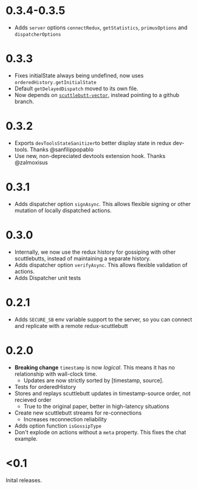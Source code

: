 # 0.3.4-0.3.5

* Adds `server` options `connectRedux`, `getStatistics`, `primusOptions` and
  `dispatcherOptions`

# 0.3.3

* Fixes initialState always being undefined, now uses
  `orderedHistory.getInitialState`
* Default `getDelayedDispatch` moved to its own file.
* Now depends on [`scuttlebutt-vector`](https://github.com/grrowl/scuttlebutt),
  instead pointing to a github branch.

# 0.3.2

* Exports `devToolsStateSanitizer`to better display state in redux dev-tools.
  Thanks @sanfilippopablo
* Use new, non-depreciated devtools extension hook. Thanks @zalmoxisus

# 0.3.1

* Adds dispatcher option `signAsync`. This allows flexible signing or other
  mutation of locally dispatched actions.

# 0.3.0

* Internally, we now use the redux history for gossiping with other
  scuttlebutts, instead of maintaining a separate history.
* Adds dispatcher option `verifyAsync`. This allows flexible validation of
  actions.
* Adds Dispatcher unit tests

# 0.2.1

* Adds `SECURE_SB` env variable support to the server, so you can connect and
  replicate with a remote redux-scuttlebutt

# 0.2.0

* **Breaking change** `timestamp` is now *logical*. This means it has no
  relationship with wall-clock time.
  * Updates are now strictly sorted by [timestamp, source].
* Tests for orderedHistory
* Stores and replays scuttlebutt updates in timestamp-source order, not recieved order
  * True to the original paper, better in high-latency situations
* Create new scuttlebutt streams for re-connections
  * Increases reconnection reliability
* Adds option function `isGossipType`
* Don't explode on actions without a `meta` property. This fixes the chat example.

# <0.1

Inital releases.
